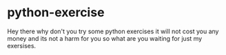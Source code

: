 # python-exercise
Hey there why don't you try some python exercises it will not cost you any money and its not a harm for you so what are you waiting for just my exersises.
